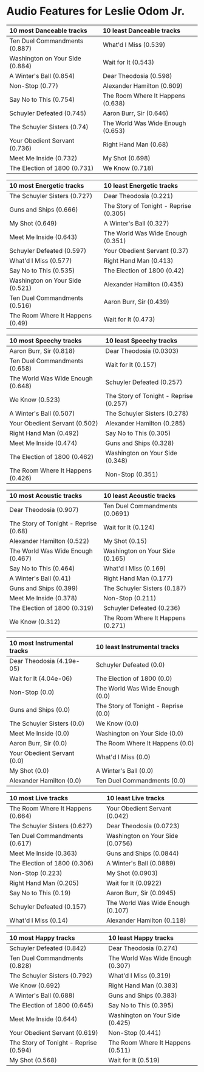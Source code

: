 # Audio Features for Leslie Odom Jr.
| 10 most Danceable tracks | 10 least Danceable tracks |
|:---|:---|
| Ten Duel Commandments (0.887) | What'd I Miss (0.539) |
| Washington on Your Side (0.884) | Wait for It (0.543) |
| A Winter's Ball (0.854) | Dear Theodosia (0.598) |
| Non-Stop (0.77) | Alexander Hamilton (0.609) |
| Say No to This (0.754) | The Room Where It Happens (0.638) |
| Schuyler Defeated (0.745) | Aaron Burr, Sir (0.646) |
| The Schuyler Sisters (0.74) | The World Was Wide Enough (0.653) |
| Your Obedient Servant (0.736) | Right Hand Man (0.68) |
| Meet Me Inside (0.732) | My Shot (0.698) |
| The Election of 1800 (0.731) | We Know (0.718) |

| 10 most Energetic tracks | 10 least Energetic tracks |
|:---|:---|
| The Schuyler Sisters (0.727) | Dear Theodosia (0.221) |
| Guns and Ships (0.666) | The Story of Tonight - Reprise (0.305) |
| My Shot (0.649) | A Winter's Ball (0.327) |
| Meet Me Inside (0.643) | The World Was Wide Enough (0.351) |
| Schuyler Defeated (0.597) | Your Obedient Servant (0.37) |
| What'd I Miss (0.577) | Right Hand Man (0.413) |
| Say No to This (0.535) | The Election of 1800 (0.42) |
| Washington on Your Side (0.521) | Alexander Hamilton (0.435) |
| Ten Duel Commandments (0.516) | Aaron Burr, Sir (0.439) |
| The Room Where It Happens (0.49) | Wait for It (0.473) |

| 10 most Speechy tracks | 10 least Speechy tracks |
|:---|:---|
| Aaron Burr, Sir (0.818) | Dear Theodosia (0.0303) |
| Ten Duel Commandments (0.658) | Wait for It (0.157) |
| The World Was Wide Enough (0.648) | Schuyler Defeated (0.257) |
| We Know (0.523) | The Story of Tonight - Reprise (0.257) |
| A Winter's Ball (0.507) | The Schuyler Sisters (0.278) |
| Your Obedient Servant (0.502) | Alexander Hamilton (0.285) |
| Right Hand Man (0.492) | Say No to This (0.305) |
| Meet Me Inside (0.474) | Guns and Ships (0.328) |
| The Election of 1800 (0.462) | Washington on Your Side (0.348) |
| The Room Where It Happens (0.426) | Non-Stop (0.351) |

| 10 most Acoustic tracks | 10 least Acoustic tracks |
|:---|:---|
| Dear Theodosia (0.907) | Ten Duel Commandments (0.0691) |
| The Story of Tonight - Reprise (0.68) | Wait for It (0.124) |
| Alexander Hamilton (0.522) | My Shot (0.15) |
| The World Was Wide Enough (0.467) | Washington on Your Side (0.165) |
| Say No to This (0.464) | What'd I Miss (0.169) |
| A Winter's Ball (0.41) | Right Hand Man (0.177) |
| Guns and Ships (0.399) | The Schuyler Sisters (0.187) |
| Meet Me Inside (0.378) | Non-Stop (0.211) |
| The Election of 1800 (0.319) | Schuyler Defeated (0.236) |
| We Know (0.312) | The Room Where It Happens (0.271) |

| 10 most Instrumental tracks | 10 least Instrumental tracks |
|:---|:---|
| Dear Theodosia (4.19e-05) | Schuyler Defeated (0.0) |
| Wait for It (4.04e-06) | The Election of 1800 (0.0) |
| Non-Stop (0.0) | The World Was Wide Enough (0.0) |
| Guns and Ships (0.0) | The Story of Tonight - Reprise (0.0) |
| The Schuyler Sisters (0.0) | We Know (0.0) |
| Meet Me Inside (0.0) | Washington on Your Side (0.0) |
| Aaron Burr, Sir (0.0) | The Room Where It Happens (0.0) |
| Your Obedient Servant (0.0) | What'd I Miss (0.0) |
| My Shot (0.0) | A Winter's Ball (0.0) |
| Alexander Hamilton (0.0) | Ten Duel Commandments (0.0) |

| 10 most Live tracks | 10 least Live tracks |
|:---|:---|
| The Room Where It Happens (0.664) | Your Obedient Servant (0.042) |
| The Schuyler Sisters (0.627) | Dear Theodosia (0.0723) |
| Ten Duel Commandments (0.617) | Washington on Your Side (0.0756) |
| Meet Me Inside (0.363) | Guns and Ships (0.0844) |
| The Election of 1800 (0.306) | A Winter's Ball (0.0889) |
| Non-Stop (0.223) | My Shot (0.0903) |
| Right Hand Man (0.205) | Wait for It (0.0922) |
| Say No to This (0.19) | Aaron Burr, Sir (0.0945) |
| Schuyler Defeated (0.157) | The World Was Wide Enough (0.107) |
| What'd I Miss (0.14) | Alexander Hamilton (0.118) |

| 10 most Happy tracks | 10 least Happy tracks |
|:---|:---|
| Schuyler Defeated (0.842) | Dear Theodosia (0.274) |
| Ten Duel Commandments (0.828) | The World Was Wide Enough (0.307) |
| The Schuyler Sisters (0.792) | What'd I Miss (0.319) |
| We Know (0.692) | Right Hand Man (0.383) |
| A Winter's Ball (0.688) | Guns and Ships (0.383) |
| The Election of 1800 (0.645) | Say No to This (0.395) |
| Meet Me Inside (0.644) | Washington on Your Side (0.425) |
| Your Obedient Servant (0.619) | Non-Stop (0.441) |
| The Story of Tonight - Reprise (0.594) | The Room Where It Happens (0.511) |
| My Shot (0.568) | Wait for It (0.519) |
